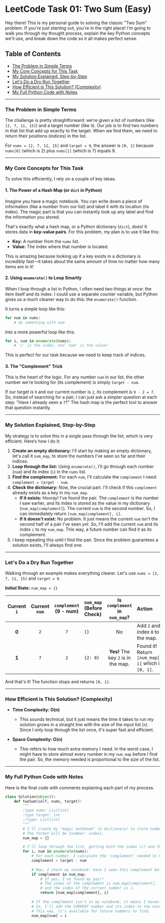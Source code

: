 # LeetCode Task 01: Two Sum (Easy)

Hey there! This is my personal guide to solving the classic "Two Sum" problem. If you're just starting out, you're in the right place! I'm going to walk you through my thought process, explain the key Python concepts we'll use, and break down the code so it all makes perfect sense.

## Table of Contents
- [The Problem in Simple Terms](#the-problem-in-simple-terms)
- [My Core Concepts for This Task](#my-core-concepts-for-this-task)
- [My Solution Explained, Step-by-Step](#my-solution-explained-step-by-step)
- [Let's Do a Dry Run Together](#lets-do-a-dry-run-together)
- [How Efficient is This Solution? (Complexity)](#how-efficient-is-this-solution-complexity)
- [My Full Python Code with Notes](#my-full-python-code-with-notes)

---

### The Problem in Simple Terms
<a name="the-problem-in-simple-terms"></a>
The challenge is pretty straightforward: we're given a list of numbers (like `[2, 7, 11, 15]`) and a target number (like `9`). Our job is to find two numbers in that list that add up exactly to the target. When we find them, we need to return their positions (indices) in the list.

For `nums = [2, 7, 11, 15]` and `target = 9`, the answer is `[0, 1]` because `nums[0]` (which is 2) plus `nums[1]` (which is 7) equals 9.

---

### My Core Concepts for This Task
<a name="my-core-concepts-for-this-task"></a>
To solve this efficiently, I rely on a couple of key ideas.

#### 1. The Power of a Hash Map (or `dict` in Python)
Imagine you have a magic notebook. You can write down a piece of information (like a number from our list) and label it with its location (its index). The magic part is that you can instantly look up any label and find the information you stored.

That's exactly what a hash map, or a Python dictionary (`dict`), does! It stores data in **key-value pairs**. For this problem, my plan is to use it like this:
- **Key:** A number from the `nums` list.
- **Value:** The index where that number is located.

This is amazing because looking up if a key exists in a dictionary is incredibly fast—it takes about the same amount of time no matter how many items are in it!

#### 2. Using `enumerate()` to Loop Smartly
When I loop through a list in Python, I often need two things at once: the item itself and its index. I could use a separate counter variable, but Python gives us a much cleaner way to do this: the `enumerate()` function.

It turns a simple loop like this:
```python
for num in nums:
    # do something with num
```
Into a more powerful loop like this:
```python
for i, num in enumerate(nums):
    # 'i' is the index, and 'num' is the value!
```
This is perfect for our task because we need to keep track of indices.

#### 3. The "Complement" Trick
This is the heart of the logic. For any number `num` in our list, the other number we're looking for (its complement) is simply `target - num`.

If our target is `9` and our current number is `2`, its complement is `9 - 2 = 7`. So, instead of searching for a pair, I can just ask a simpler question at each step: "Have I already seen a `7`?" The hash map is the perfect tool to answer that question instantly.

---

### My Solution Explained, Step-by-Step
<a name="my-solution-explained-step-by-step"></a>
My strategy is to solve this in a single pass through the list, which is very efficient. Here’s how I do it:

1.  **Create an empty dictionary:** I'll start by making an empty dictionary, let's call it `num_map`, to store the numbers I've seen so far and their indices.
2.  **Loop through the list:** Using `enumerate()`, I'll go through each number (`num`) and its index (`i`) in the `nums` list.
3.  **Find the complement:** For each `num`, I'll calculate the `complement` I need: `complement = target - num`.
4.  **Check the dictionary:** Now, the crucial part. I'll check if this `complement` already exists as a key in my `num_map`.
    * **If it exists:** Hooray! I've found the pair. The `complement` is the number I saw earlier, and its index is stored as the value in my dictionary (`num_map[complement]`). The current `num` is the second number. So, I can immediately return `[num_map[complement], i]`.
    * **If it doesn't exist:** No problem. It just means the current `num` isn't the second half of a pair I've seen *yet*. So, I'll add the current `num` and its index `i` to my `num_map`. This way, a future number can find it as *its* complement.
5.  I keep repeating this until I find the pair. Since the problem guarantees a solution exists, I'll always find one.

---

### Let's Do a Dry Run Together
<a name="lets-do-a-dry-run-together"></a>
Walking through an example makes everything clearer. Let's use `nums = [2, 7, 11, 15]` and `target = 9`.

**Initial State:** `num_map = {}`

| Current `i` | Current `num` | `complement` (9 - num) | `num_map` (Before Check) | Is `complement` in `num_map`? | Action | `num_map` (After Action) |
| :---: | :---: | :---: | :--- | :---: | :--- | :--- |
| **0** | `2` | `7` | `{}` | No | Add `2` and its index `0` to the map. | `{2: 0}` |
| **1** | `7` | `2` | `{2: 0}` | **Yes!** The key `2` is in the map. | Found it! Return `[num_map[2], i]` which is `[0, 1]`. | `{2: 0}` |

And that's it! The function stops and returns `[0, 1]`.

---

### How Efficient is This Solution? (Complexity)
<a name="how-efficient-is-this-solution-complexity"></a>
- **Time Complexity: O(n)**
  - This sounds technical, but it just means the time it takes to run my solution grows in a straight line with the size of the input list (`n`). Since I only loop through the list once, it's super fast and efficient.

- **Space Complexity: O(n)**
  - This refers to how much extra memory I need. In the worst case, I might have to store almost every number in my `num_map` before I find the pair. So, the memory needed is proportional to the size of the list.

---

### My Full Python Code with Notes
<a name="my-full-python-code-with-notes"></a>
Here is the final code with comments explaining each part of my process.
```python
class Solution(object):
    def twoSum(self, nums, target):
        """
        :type nums: List[int]
        :type target: int
        :rtype: List[int]
        """
        # I'll create my "magic notebook" (a dictionary) to store numbers I've seen.
        # The format will be {number: index}.
        num_map = {}

        # I'll loop through the list, getting both the index (i) and the number (num).
        for i, num in enumerate(nums):
            # For each number, I calculate the 'complement' needed to hit the target.
            complement = target - num
            
            # Now, I check my notebook: have I seen this complement before?
            if complement in num_map:
                # If yes, I've found my pair!
                # The index of the complement is num_map[complement],
                # and the index of the current number is i.
                return [num_map[complement], i]
            
            # If the complement isn't in my notebook, it means I haven't seen it yet.
            # So, I'll add the CURRENT number and its index to the notebook.
            # This way, it's available for future numbers to find.
            num_map[num] = i
```